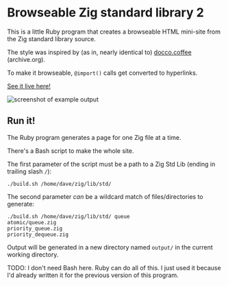 # Browseable Zig standard library 2

This is a little Ruby program that creates a browseable HTML mini-site from
the Zig standard library source.


The style was inspired by (as in, nearly identical to)
<a href="https://web.archive.org/web/20120428101624/http://jashkenas.github.com/docco/">docco.coffee</a> (archive.org).

To make it browseable, `@import()` calls get converted to hyperlinks.

<a href="http://ratfactor.com/zig/stdlib-browseable2/std.zig.html">See it live here!</a>

![screenshot of example output](http://ratfactor.com/zig/stdlib-browseable2/zstd_before_after.png)


## Run it!

The Ruby program generates a page for one Zig file at a time.

There's a Bash script to make the whole site.

The first parameter of the script must be a path to a Zig Std Lib (ending in trailing slash `/`):

    ./build.sh /home/dave/zig/lib/std/

The second parameter _can_ be a wildcard match of files/directories to generate:

    ./build.sh /home/dave/zig/lib/std/ queue
    atomic/queue.zig
    priority_queue.zig
    priority_dequeue.zig

Output will be generated in a new directory named `output/` in the current
working directory.

TODO: I don't need Bash here. Ruby can do all of this. I just used it because
I'd already written it for the previous version of this program.
